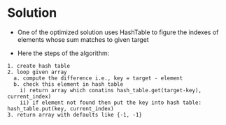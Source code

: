 # Solution
* One of the optimized solution uses HashTable to figure the indexes of elements whose sum matches to given target

* Here the steps of the algorithm:

```
1. create hash table
2. loop given array
  a. compute the difference i.e., key = target - element
  b. check this element in hash table
    i) return array which conatins hash_table.get(target-key), current_index)
    ii) if element not found then put the key into hash table: hash_table.put(key, current_index)
3. return array with defaults like {-1, -1}
```
